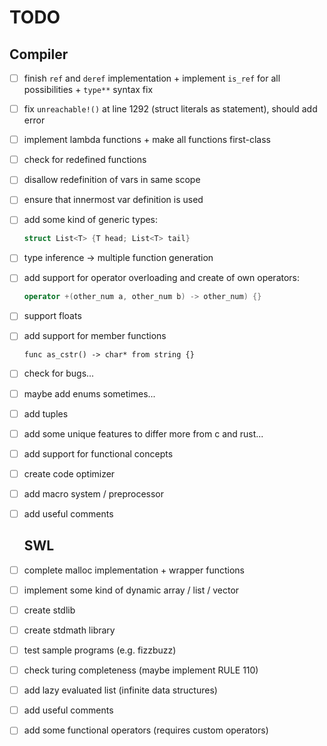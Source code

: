# TODO

## Compiler

- [ ] finish `ref` and `deref` implementation + implement `is_ref` for all possibilities + `type**`  syntax fix

- [ ] fix `unreachable!()` at line 1292 (struct literals as statement), should add error

- [ ] implement lambda functions + make all functions first-class

- [ ] check for redefined functions

- [ ] disallow redefinition of vars in same scope

- [ ] ensure that innermost var definition is used

- [ ] add some kind of generic types:
  
  ```rust
  struct List<T> {T head; List<T> tail}
  ```

- [ ] type inference -> multiple function generation 

- [ ] add support for operator overloading and create of own operators:
  
  ```cpp
  operator +(other_num a, other_num b) -> other_num) {}
  ```

- [ ] support floats

- [ ] add support for member functions
  
  ```swl
  func as_cstr() -> char* from string {}
  ```

- [ ] check for bugs...

- [ ] maybe add enums sometimes...

- [ ] add tuples

- [ ] add some unique features to differ more from c and rust...

- [ ] add support for functional concepts

- [ ] create code optimizer

- [ ] add macro system / preprocessor

- [ ] add useful comments
  
  ## SWL

- [ ] complete malloc implementation + wrapper functions

- [ ] implement some kind of dynamic array / list / vector

- [ ] create stdlib

- [ ] create stdmath library

- [ ] test sample programs (e.g. fizzbuzz)

- [ ] check turing completeness (maybe implement RULE 110)

- [ ] add lazy evaluated list (infinite data structures)

- [ ] add useful comments

- [ ] add some functional operators (requires custom operators)
